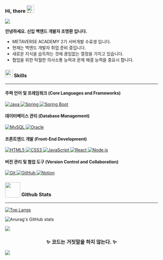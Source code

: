 ### Hi, there <img src="https://raw.githubusercontent.com/Tarikul-Islam-Anik/Animated-Fluent-Emojis/master/Emojis/Hand%20gestures/Hand%20with%20Fingers%20Splayed%20Light%20Skin%20Tone.png" alt="Hand with Fingers Splayed Light Skin Tone" width="25" height="25" />
<img src="https://user-images.githubusercontent.com/73097560/115834477-dbab4500-a447-11eb-908a-139a6edaec5c.gif">

**안녕하세요. 신입 백엔드 개발자 조명환 입니다.**

- METAVERSE ACADEMY 2기 서버개발 수료생 입니다.
- 현재는 백엔드 개발자 취업 준비 중입니다.
- 새로운 지식을 습득하는 것에 끊임없는 열정을 가지고 있습니다.
- 협업을 위한 탁월한 의사소통 능력과 문제 해결 능력을 중요시 합니다.

### <picture><img src="https://media2.giphy.com/media/QssGEmpkyEOhBCb7e1/giphy.gif?cid=ecf05e47a0n3gi1bfqntqmob8g9aid1oyj2wr3ds3mg700bl&rid=giphy.gif" width ="25"></picture> <b> Skills</b>
---

#### 주력 언어 및 프레임워크 (Core Languages and Frameworks)

<a href="https://www.java.com" target="_blank"> 
    <img alt="Java" src="https://img.shields.io/badge/Java-%23007396.svg?style=plastic&logo=java&logoColor=white">
</a>
<a href="https://spring.io/" target="_blank"> 
    <img alt="Spring" src="https://img.shields.io/badge/Spring-%236DB33F.svg?style=plastic&logo=spring&logoColor=white">
</a>
<a href="https://spring.io/projects/spring-boot" target="_blank"> 
    <img alt="Spring Boot" src="https://img.shields.io/badge/Spring_Boot-%236DB33F.svg?style=plastic&logo=spring-boot&logoColor=white">
</a>

#### 데이터베이스 관리 (Database Management)

<a href="https://www.mysql.com/" target="_blank"> 
    <img alt="MySQL" src="https://img.shields.io/badge/MySQL-%234479A1.svg?style=plastic&logo=mysql&logoColor=white">
</a>
<a href="https://www.oracle.com/database/" target="_blank"> 
    <img alt="Oracle" src="https://img.shields.io/badge/Oracle-%23F80000.svg?style=plastic&logo=oracle&logoColor=white">
</a>

#### 프론트엔드 개발 (Front-End Development)

<a href="https://en.wikipedia.org/wiki/HTML5" target="_blank"> 
    <img alt="HTML5" src="https://img.shields.io/badge/HTML5-%23E34F26.svg?style=plastic&logo=html5&logoColor=white">
</a>
<a href="https://www.w3.org/Style/CSS/Overview.en.html" target="_blank"> 
    <img alt="CSS3" src="https://img.shields.io/badge/CSS3-%231572B6.svg?style=plastic&logo=css3&logoColor=white">
</a>
<a href="https://www.javascript.com/" target="_blank"> 
    <img alt="JavaScript" src="https://img.shields.io/badge/JavaScript-%23F7DF1E.svg?style=plastic&logo=javascript&logoColor=black">
</a>

<a href="https://reactjs.org/" target="_blank"> 
    <img alt="React" src="https://img.shields.io/badge/React-%2361DAFB.svg?style=plastic&logo=react&logoColor=black">
</a>
<a href="https://nodejs.org/" target="_blank"> 
    <img alt="Node.js" src="https://img.shields.io/badge/Node.js-%23339933.svg?style=plastic&logo=node.js&logoColor=white">
</a>

#### 버전 관리 및 협업 도구 (Version Control and Collaboration)

<a href="https://git-scm.com/" target="_blank"> 
    <img alt="Git" src="https://img.shields.io/badge/Git-%23F05033.svg?style=plastic&logo=git&logoColor=white">
</a>
<a href="https://github.com/" target="_blank"> 
    <img alt="GitHub" src="https://img.shields.io/badge/GitHub-%23121011.svg?style=plastic&logo=github&logoColor=white">
</a>
<a href="https://www.notion.so/" target="_blank"> 
    <img alt="Notion" src="https://img.shields.io/badge/Notion-%23001177.svg?style=plastic&logo=notion&logoColor=white">
</a>

### <picture><img src = "https://github.com/7oSkaaa/7oSkaaa/blob/main/Images/Statistics.gif?raw=true" width = 50px style="vertical-align:bottom"></picture> Github Stats
---

[![Top Langs](https://github-readme-stats.vercel.app/api/top-langs/?username=ChoMyeongHwan&layout=compact)](https://github.com/anuraghazra/github-readme-stats)

![Anurag's GitHub stats](https://github-readme-stats.vercel.app/api?username=ChoMyeongHwan&show_icons=true&theme=radical)


<img src="https://user-images.githubusercontent.com/73097560/115834477-dbab4500-a447-11eb-908a-139a6edaec5c.gif">

<div align='center'>

### <b>✨ 코드는 거짓말을 하지 않는다. ✨</b>

</div>

<img src="https://user-images.githubusercontent.com/73097560/115834477-dbab4500-a447-11eb-908a-139a6edaec5c.gif">
